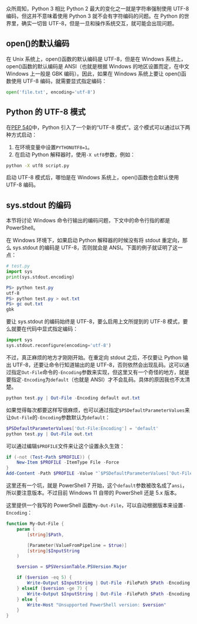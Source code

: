 众所周知，Python 3 相比 Python 2 最大的变化之一就是字符串强制使用 UTF-8 编码，但这并不意味着使用 Python 3 就不会有字符编码的问题。在 Python 的世界里，确实一切皆 UTF-8，但是一旦和操作系统交互，就可能会出现问题。

## open()的默认编码

在 Unix 系统上，open()函数的默认编码是 UTF-8，但是在 Windows 系统上，open()函数的默认编码是 ANSI（也就是根据 Windows 的地区设置而定，在中文 Windows 上一般是 GBK 编码）。因此，如果在 Windows 系统上要让 open()函数使用 UTF-8 编码，就需要显式指定编码：

```python
open('file.txt', encoding='utf-8')
```

## Python 的 UTF-8 模式

在[PEP 540](https://peps.python.org/pep-0540/)中，Python 引入了一个新的“UTF-8 模式”。这个模式可以通过以下两种方式启动：

1. 在环境变量中设置`PYTHONUTF8=1`。
2. 在启动 Python 解释器时，使用`-X utf8`参数，例如：

```bash
python -X utf8 script.py
```

启动 UTF-8 模式后，哪怕是在 Windows 系统上，open()函数也会默认使用 UTF-8 编码。

## sys.stdout 的编码

本节将讨论 Windows 命令行输出的编码问题，下文中的命令行指的都是 PowerShell。

在 Windows 环境下，如果启动 Python 解释器的时候没有将 stdout 重定向，那么 sys.stdout 的编码是 UTF-8，否则就会是 ANSI。下面的例子就证明了这一点：

```python
# test.py
import sys
print(sys.stdout.encoding)
```

```powershell
PS> python test.py
utf-8
PS> python test.py > out.txt
PS> gc out.txt
gbk
```

要让 sys.stdout 的编码始终是 UTF-8，要么启用上文所提到的 UTF-8 模式，要么就要在代码中显式指定编码：

```python
import sys
sys.stdout.reconfigure(encoding='utf-8')
```

不过，真正麻烦的地方才刚刚开始。在重定向 stdout 之后，不仅要让 Python 输出 UTF-8，还要让命令行知道输出的是 UTF-8，否则依然会出现乱码。这可以通过指定`Out-File`命令的`-Encoding`参数来实现，但这里又有一个奇怪的地方，就是要指定`-Encoding`为`default`（也就是 ANSI）才不会乱码。具体的原因我也不太清楚。

```powershell
python test.py | Out-File -Encoding default out.txt
```

如果觉得每次都要这样写很麻烦，也可以通过指定`$PSDefaultParameterValues`来让`Out-File`的`-Encoding`参数默认为`default`：

```powershell
$PSDefaultParameterValues['Out-File:Encoding'] = 'default'
python test.py | Out-File out.txt
```

可以通过编辑`$PROFILE`文件来让这个设置永久生效：

```powershell
if (-not (Test-Path $PROFILE)) {
    New-Item $PROFILE -ItemType File -Force
}
Add-Content -Path $PROFILE -Value "`$PSDefaultParameterValues['Out-File:Encoding'] = 'default'"
```

这里还有一个坑，就是 PowerShell 7 开始，这个`default`参数被改名成了`ansi`，所以要注意版本。不过目前 Windows 11 自带的 PowerShell 还是 5.x 版本。

这里提供一个我写的 PowerShell 函数`My-Out-File`，可以自动根据版本来设置`-Encoding`：

```powershell
function My-Out-File {
    param (
        [string]$Path,

        [Parameter(ValueFromPipeline = $true)]
        [string]$InputString
    )

    $version = $PSVersionTable.PSVersion.Major

    if ($version -eq 5) {
        Write-Output $InputString | Out-File -FilePath $Path -Encoding default
    } elseif ($version -ge 7) {
        Write-Output $InputString | Out-File -FilePath $Path -Encoding ansi
    } else {
        Write-Host "Unsupported PowerShell version: $version"
    }
}
```
